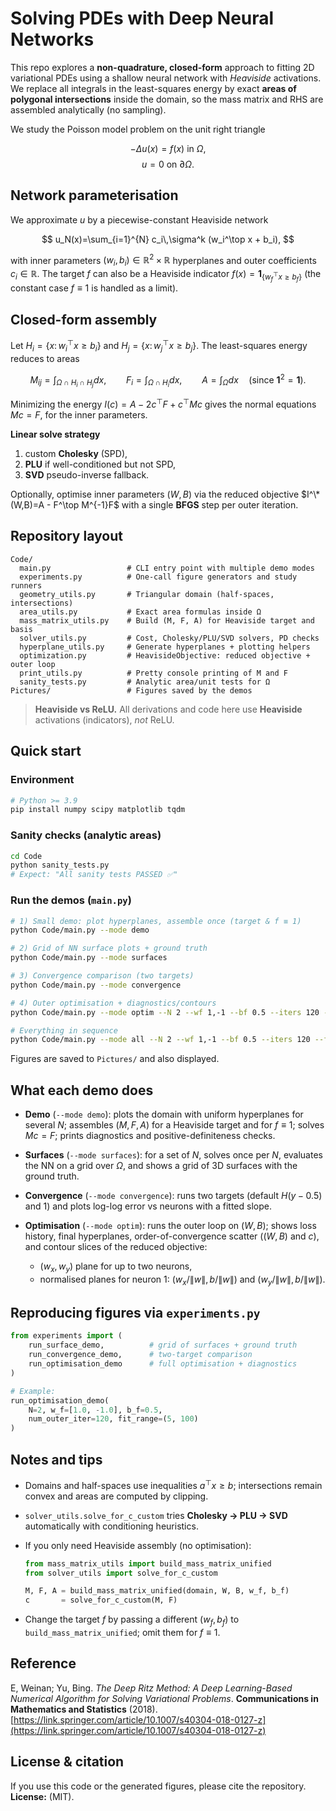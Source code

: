 # Solving PDEs with Deep Neural Networks

This repo explores a **non-quadrature, closed-form** approach to fitting 2D variational PDEs using a shallow neural network with *Heaviside* activations. We replace all integrals in the least-squares energy by exact **areas of polygonal intersections** inside the domain, so the mass matrix and RHS are assembled analytically (no sampling).

We study the Poisson model problem on the unit right triangle

$$
-\Delta u(x) = f(x)\ \text{in }\Omega,
$$
$$
u=0\ \text{on }\partial\Omega.
$$

## Network parameterisation

We approximate $u$ by a piecewise-constant Heaviside network

$$
u_N(x)=\sum_{i=1}^{N} c_i\,\sigma^k (w_i^\top x + b_i),
$$

with inner parameters $(w_i,b_i)\in\mathbb{R}^2\times\mathbb{R}$ hyperplanes and outer coefficients $c_i\in\mathbb{R}$.
The target $f$ can also be a Heaviside indicator $f(x)=\mathbf 1_{\{w_f^\top x\ge b_f\}}$ (the constant case $f\equiv1$ is handled as a limit).

## Closed-form assembly

Let $H_i=\{x:\,w_i^\top x\ge b_i\}$ and $H_j=\{x:\,w_j^\top x\ge b_j\}$.
The least-squares energy reduces to areas

$$
M_{ij} = \int_{\Omega \cap H_i \cap H_j}dx,\qquad
F_i    = \int_{\Omega \cap H_i }dx,\qquad
A      = \int_{\Omega}dx\quad(\text{since }\mathbf 1^2=\mathbf 1).
$$

Minimizing the energy $I(c)=A-2c^\top F + c^\top M c$ gives the normal equations $Mc=F$, for the inner parameters.

**Linear solve strategy**

1. custom **Cholesky** (SPD),
2. **PLU** if well-conditioned but not SPD,
3. **SVD** pseudo-inverse fallback.

Optionally, optimise inner parameters $(W,B)$ via the reduced objective
$I^\*(W,B)=A - F^\top M^{-1}F$ with a single **BFGS** step per outer iteration.

## Repository layout

```
Code/
  main.py                 # CLI entry point with multiple demo modes
  experiments.py          # One-call figure generators and study runners
  geometry_utils.py       # Triangular domain (half-spaces, intersections)
  area_utils.py           # Exact area formulas inside Ω
  mass_matrix_utils.py    # Build (M, F, A) for Heaviside target and basis
  solver_utils.py         # Cost, Cholesky/PLU/SVD solvers, PD checks
  hyperplane_utils.py     # Generate hyperplanes + plotting helpers
  optimization.py         # HeavisideObjective: reduced objective + outer loop
  print_utils.py          # Pretty console printing of M and F
  sanity_tests.py         # Analytic area/unit tests for Ω
Pictures/                 # Figures saved by the demos
```

> **Heaviside vs ReLU.**
> All derivations and code here use **Heaviside** activations (indicators), *not* ReLU.

## Quick start

### Environment

```bash
# Python >= 3.9
pip install numpy scipy matplotlib tqdm
```

### Sanity checks (analytic areas)

```bash
cd Code
python sanity_tests.py
# Expect: "All sanity tests PASSED ✅"
```

### Run the demos (`main.py`)

```bash
# 1) Small demo: plot hyperplanes, assemble once (target & f ≡ 1)
python Code/main.py --mode demo

# 2) Grid of NN surface plots + ground truth
python Code/main.py --mode surfaces

# 3) Convergence comparison (two targets)
python Code/main.py --mode convergence

# 4) Outer optimisation + diagnostics/contours
python Code/main.py --mode optim --N 2 --wf 1,-1 --bf 0.5 --iters 120 --fit-range 5,100

# Everything in sequence
python Code/main.py --mode all --N 2 --wf 1,-1 --bf 0.5 --iters 120 --fit-range 5,100
```

Figures are saved to `Pictures/` and also displayed.

## What each demo does

* **Demo** (`--mode demo`): plots the domain with uniform hyperplanes for several $N$; assembles $(M,F,A)$ for a Heaviside target and for $f\equiv 1$; solves $Mc=F$; prints diagnostics and positive-definiteness checks.
* **Surfaces** (`--mode surfaces`): for a set of $N$, solves once per $N$, evaluates the NN on a grid over $\Omega$, and shows a grid of 3D surfaces with the ground truth.
* **Convergence** (`--mode convergence`): runs two targets (default $H(y-0.5)$ and $1$) and plots log-log error vs neurons with a fitted slope.
* **Optimisation** (`--mode optim`): runs the outer loop on $(W,B)$; shows loss history, final hyperplanes, order-of-convergence scatter (($W,B$) and $c$), and contour slices of the reduced objective:

  * $(w_x, w_y)$ plane for up to two neurons,
  * normalised planes for neuron 1: $(w_x/\|w\|, b/\|w\|)$ and $(w_y/\|w\|, b/\|w\|)$.

## Reproducing figures via `experiments.py`

```python
from experiments import (
    run_surface_demo,          # grid of surfaces + ground truth
    run_convergence_demo,      # two-target comparison
    run_optimisation_demo      # full optimisation + diagnostics
)

# Example:
run_optimisation_demo(
    N=2, w_f=[1.0, -1.0], b_f=0.5,
    num_outer_iter=120, fit_range=(5, 100)
)
```

## Notes and tips

* Domains and half-spaces use inequalities $a^\top x \ge b$; intersections remain convex and areas are computed by clipping.
* `solver_utils.solve_for_c_custom` tries **Cholesky → PLU → SVD** automatically with conditioning heuristics.
* If you only need Heaviside assembly (no optimisation):

  ```python
  from mass_matrix_utils import build_mass_matrix_unified
  from solver_utils import solve_for_c_custom

  M, F, A = build_mass_matrix_unified(domain, W, B, w_f, b_f)
  c       = solve_for_c_custom(M, F)
  ```
* Change the target $f$ by passing a different $(w_f,b_f)$ to `build_mass_matrix_unified`; omit them for $f\equiv 1$.

## Reference

E, Weinan; Yu, Bing. *The Deep Ritz Method: A Deep Learning-Based Numerical Algorithm for Solving Variational Problems*. **Communications in Mathematics and Statistics** (2018).
[https://link.springer.com/article/10.1007/s40304-018-0127-z](https://link.springer.com/article/10.1007/s40304-018-0127-z)

## License & citation

If you use this code or the generated figures, please cite the repository.
**License:** (MIT).
